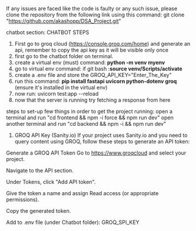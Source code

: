 If any issues are faced like the code is faulty or any such issue, please clone the repository from the following link using this command: 
git clone "https://github.com/akashopp/DSA_Project.git"

chatbot section:
CHATBOT STEPS       
1) First go to groq cloud (https://console.groq.com/home) and generate an api, remember to copy the api key as it will be visible only once  
2) first go to the chatbot folder on terminal.  
3) create a virtual env (must) command: **python -m venv myenv**  
4) go to virtual env command: if git bash :**source venv/Scripts/activate**    
5) create a .env file and store the GROQ_API_KEY="Enter_The_Key"  
6) run this command: **pip install fastapi uvicorn python-dotenv groq** (ensure it's installed in the virtual env)  
7) now run: uvicorn test:app --reload  
8) now that the server is running try fetching a response from here  

steps to set-up few things in order to get the project running:
open a terminal and run "cd frontend && npm -i force && npm run dev"
open another terminal and run "cd backend && npm -i && npm run dev"
1. GROQ API Key (Sanity.io)
If your project uses Sanity.io and you need to query content using GROQ, follow these steps to generate an API token:

Generate a GROQ API Token
Go to https://www.groqcloud and select your project.

Navigate to the API section.

Under Tokens, click "Add API token".

Give the token a name and assign Read access (or appropriate permissions).

Copy the generated token.

Add to .env file (under Chatbot folder):
GROQ_SPI_KEY
